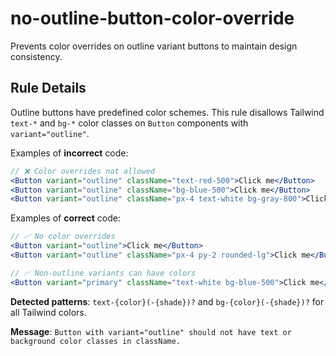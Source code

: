 # no-outline-button-color-override

Prevents color overrides on outline variant buttons to maintain design consistency.

## Rule Details

Outline buttons have predefined color schemes. This rule disallows Tailwind `text-*` and `bg-*` color classes on `Button` components with `variant="outline"`.

Examples of **incorrect** code:

```jsx
// ❌ Color overrides not allowed
<Button variant="outline" className="text-red-500">Click me</Button>
<Button variant="outline" className="bg-blue-500">Click me</Button>
<Button variant="outline" className="px-4 text-white bg-gray-800">Click me</Button>
```

Examples of **correct** code:

```jsx
// ✅ No color overrides
<Button variant="outline">Click me</Button>
<Button variant="outline" className="px-4 py-2 rounded-lg">Click me</Button>

// ✅ Non-outline variants can have colors
<Button variant="primary" className="text-white bg-blue-500">Click me</Button>
```

**Detected patterns**: `text-{color}(-{shade})?` and `bg-{color}(-{shade})?` for all Tailwind colors.

**Message**: `Button with variant="outline" should not have text or background color classes in className.`
